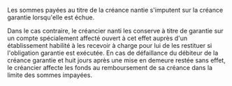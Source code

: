 Les sommes payées au titre de la créance nantie s'imputent sur la créance garantie lorsqu'elle est échue.

Dans le cas contraire, le créancier nanti les conserve à titre de garantie sur un compte spécialement affecté ouvert à cet effet auprès d'un établissement habilité à les recevoir à charge pour lui de les restituer si l'obligation garantie est exécutée. En cas de défaillance du débiteur de la créance garantie et huit jours après une mise en demeure restée sans effet, le créancier affecte les fonds au remboursement de sa créance dans la limite des sommes impayées.
